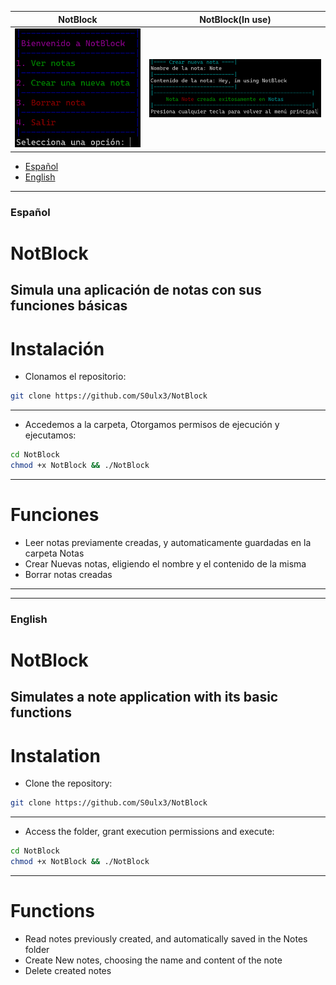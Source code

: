 | NotBlock | NotBlock(In use) |
| -------- | ---------------- |
![f](https://github.com/S0ulx3/NotBlock/blob/main/NotBlock.png)|![f](https://github.com/S0ulx3/NotBlock/blob/main/NotBlockIU.png)

- [Español](#español)
- [English](#english)

---------------------------------------------
### Español
# NotBlock
Simula una aplicación de notas con sus funciones básicas
----------------------------------------------
# Instalación
- Clonamos el repositorio:
```bash
git clone https://github.com/S0ulx3/NotBlock
```
-----------------------------------------------------------------------
- Accedemos a la carpeta, Otorgamos permisos de ejecución y ejecutamos:
```bash
cd NotBlock
chmod +x NotBlock && ./NotBlock
```
-----------------------------------------------------------------------
# Funciones
- Leer notas previamente creadas, y automaticamente guardadas en la carpeta Notas
- Crear Nuevas notas, eligiendo el nombre y el contenido de la misma
- Borrar notas creadas
-----------------------------------------------------------------------




-----------------------------------------------------------------------
### English
# NotBlock
Simulates a note application with its basic functions
--------------------------------------------
# Instalation
- Clone the repository:
```bash
git clone https://github.com/S0ulx3/NotBlock
```
-----------------------------------------------------------------------
- Access the folder, grant execution permissions and execute:
```bash
cd NotBlock
chmod +x NotBlock && ./NotBlock
```
-----------------------------------------------------------------------
# Functions
- Read notes previously created, and automatically saved in the Notes folder
- Create New notes, choosing the name and content of the note
- Delete created notes
